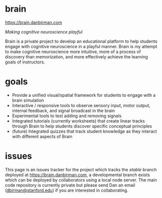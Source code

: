 # brain

https://brain.danbirman.com

*Making cognitive neuroscience playful*

Brain is a private project to develop an educational platform to help students engage with cognitive neuroscience in a playful manner. Brain is my attempt to make cognitive neuroscience more intuitive, more of a process of discovery than memorization, and more effectively achieve the learning goals of instructors.

# goals

* Provide a unified visual/spatial framework for students to engage with a brain simulation
* Interactive / responsive tools to observe sensory input, motor output, internal feedback, and signal broadcast in the brain
* Experimental tools to test adding and removing signals
* Integrated tutorials (currently worksheets) that create linear tracks through Brain to help students discover specific conceptual principles
* (future) Integrated quizzes that track student knowledge as they interact with different aspects of Brain

# issues

This page is an issues tracker for the project which tracks the *stable* branch deployed at https://brain.danbirman.com, a developmental branch exists which can be deployed by collaborators using a local node server. The main code repository is currently private but please send Dan an email (dbirman@stanford.edu) if you are interested in collaborating. 
